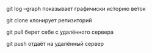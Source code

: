 git log –graph показывает графичиски историю веток

git clone клонирует репизиторий 

git pull берет себе с удалённого сервера

git push отдаёт на удалённый сервер 

